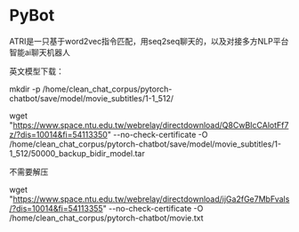 # PyBot


ATRI是一只基于word2vec指令匹配，用seq2seq聊天的，以及对接多方NLP平台智能ai聊天机器人

英文模型下载：

mkdir -p /home/clean_chat_corpus/pytorch-chatbot/save/model/movie_subtitles/1-1_512/

wget "https://www.space.ntu.edu.tw/webrelay/directdownload/Q8CwBIcCAlotFf7z/?dis=10014&fi=54113350" --no-check-certificate  -O /home/clean_chat_corpus/pytorch-chatbot/save/model/movie_subtitles/1-1_512/50000_backup_bidir_model.tar

不需要解压

wget "https://www.space.ntu.edu.tw/webrelay/directdownload/ijGa2fGe7MbFvals/?dis=10014&fi=54113355" --no-check-certificate  -O /home/clean_chat_corpus/pytorch-chatbot/movie.txt

